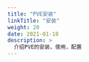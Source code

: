 ```yaml
---
title: "PVE安装"
linkTitle: "安装"
weight: 20
date: 2021-01-18
description: >
  介绍PVE的安装，使用，配置
---
```


